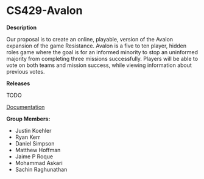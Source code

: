 # CS429-Avalon
**Description**

Our proposal is to create an online, playable, version of the Avalon expansion of the game Resistance. Avalon is a five to ten player, hidden roles game where the goal is for an informed minority to stop an uninformed majority from completing three missions successfully. Players will be able to vote on both teams and mission success, while viewing information about previous votes.

**Releases**

TODO

[Documentation](FinalDocumentation.pdf)

**Group Members:**

- Justin Koehler
- Ryan Kerr
- Daniel Simpson
- Matthew Hoffman
- Jaime P Roque
- Mohammad Askari
- Sachin Raghunathan

